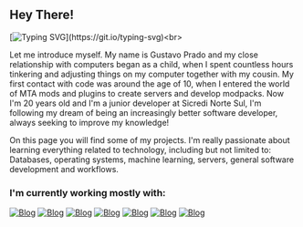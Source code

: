 ## Hey There!

[![Typing SVG](https://readme-typing-svg.demolab.com/?lines=Welcome+to+my+Profile!!)](https://git.io/typing-svg)<br>

Let me introduce myself. My name is Gustavo Prado and my close relationship with computers began as a child, when I spent countless hours tinkering and adjusting things on my computer together with my cousin. My first contact with code was around the age of 10, when I entered the world of MTA mods and plugins to create servers and develop modpacks. Now I'm 20 years old and I'm a junior developer at Sicredi Norte Sul, I'm following my dream of being an increasingly better software developer, always seeking to improve my knowledge!

On this page you will find some of my projects. I'm really passionate about learning everything related to technology, including but not limited to: Databases, operating systems, machine learning, servers, general software development and workflows.

### I'm currently working mostly with:
[![Blog](https://img.shields.io/badge/Java-ED8B00?style=for-the-badge&logo=openjdk&logoColor=white)]()
[![Blog](https://img.shields.io/badge/CSS-239120?&style=for-the-badge&logo=css3&logoColor=white)]()
[![Blog](https://img.shields.io/badge/Python-14354C?style=for-the-badge&logo=python&logoColor=white)]()
[![Blog](https://img.shields.io/badge/JavaScript-323330?style=for-the-badge&logo=javascript&logoColor=F7DF1E)]()
[![Blog](https://img.shields.io/badge/MongoDB-4EA94B?style=for-the-badge&logo=mongodb&logoColor=white)]()
[![Blog](https://img.shields.io/badge/Linux-FCC624?style=for-the-badge&logo=linux&logoColor=black)]()
[![Blog](https://img.shields.io/badge/Windows-0078D6?style=for-the-badge&logo=windows&logoColor=white)]()
